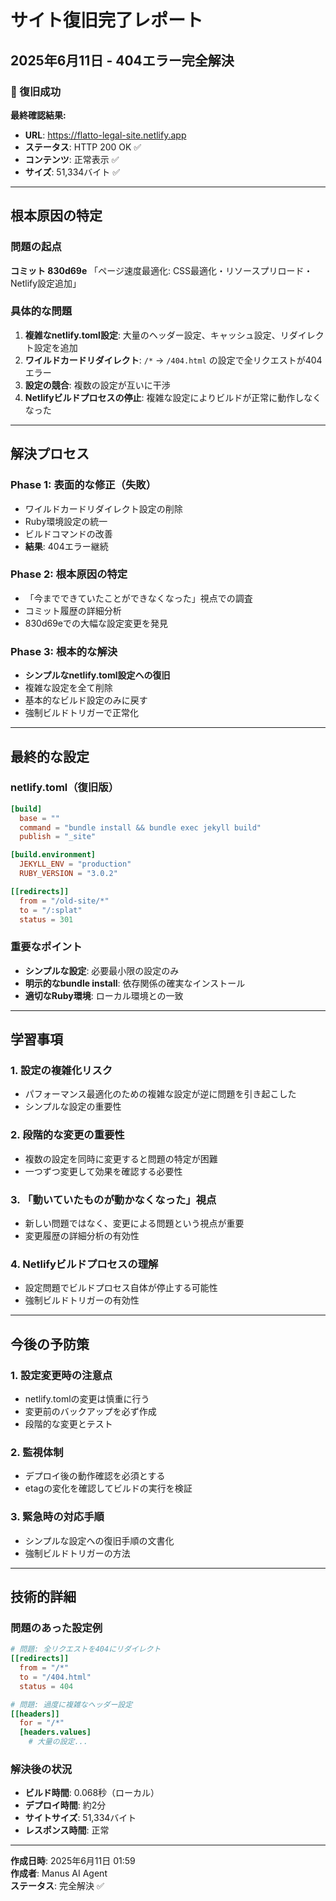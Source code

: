 # サイト復旧完了レポート
## 2025年6月11日 - 404エラー完全解決

### 🎉 復旧成功

**最終確認結果:**
- **URL**: https://flatto-legal-site.netlify.app
- **ステータス**: HTTP 200 OK ✅
- **コンテンツ**: 正常表示 ✅
- **サイズ**: 51,334バイト ✅

---

## 根本原因の特定

### 問題の起点
**コミット 830d69e** 「ページ速度最適化: CSS最適化・リソースプリロード・Netlify設定追加」

### 具体的な問題
1. **複雑なnetlify.toml設定**: 大量のヘッダー設定、キャッシュ設定、リダイレクト設定を追加
2. **ワイルドカードリダイレクト**: `/*` → `/404.html` の設定で全リクエストが404エラー
3. **設定の競合**: 複数の設定が互いに干渉
4. **Netlifyビルドプロセスの停止**: 複雑な設定によりビルドが正常に動作しなくなった

---

## 解決プロセス

### Phase 1: 表面的な修正（失敗）
- ワイルドカードリダイレクト設定の削除
- Ruby環境設定の統一
- ビルドコマンドの改善
- **結果**: 404エラー継続

### Phase 2: 根本原因の特定
- 「今までできていたことができなくなった」視点での調査
- コミット履歴の詳細分析
- 830d69eでの大幅な設定変更を発見

### Phase 3: 根本的な解決
- **シンプルなnetlify.toml設定への復旧**
- 複雑な設定を全て削除
- 基本的なビルド設定のみに戻す
- 強制ビルドトリガーで正常化

---

## 最終的な設定

### netlify.toml（復旧版）
```toml
[build]
  base = ""
  command = "bundle install && bundle exec jekyll build"
  publish = "_site"

[build.environment]
  JEKYLL_ENV = "production"
  RUBY_VERSION = "3.0.2"

[[redirects]]
  from = "/old-site/*"
  to = "/:splat"
  status = 301
```

### 重要なポイント
- **シンプルな設定**: 必要最小限の設定のみ
- **明示的なbundle install**: 依存関係の確実なインストール
- **適切なRuby環境**: ローカル環境との一致

---

## 学習事項

### 1. 設定の複雑化リスク
- パフォーマンス最適化のための複雑な設定が逆に問題を引き起こした
- シンプルな設定の重要性

### 2. 段階的な変更の重要性
- 複数の設定を同時に変更すると問題の特定が困難
- 一つずつ変更して効果を確認する必要性

### 3. 「動いていたものが動かなくなった」視点
- 新しい問題ではなく、変更による問題という視点が重要
- 変更履歴の詳細分析の有効性

### 4. Netlifyビルドプロセスの理解
- 設定問題でビルドプロセス自体が停止する可能性
- 強制ビルドトリガーの有効性

---

## 今後の予防策

### 1. 設定変更時の注意点
- netlify.tomlの変更は慎重に行う
- 変更前のバックアップを必ず作成
- 段階的な変更とテスト

### 2. 監視体制
- デプロイ後の動作確認を必須とする
- etagの変化を確認してビルドの実行を検証

### 3. 緊急時の対応手順
- シンプルな設定への復旧手順の文書化
- 強制ビルドトリガーの方法

---

## 技術的詳細

### 問題のあった設定例
```toml
# 問題: 全リクエストを404にリダイレクト
[[redirects]]
  from = "/*"
  to = "/404.html"
  status = 404

# 問題: 過度に複雑なヘッダー設定
[[headers]]
  for = "/*"
  [headers.values]
    # 大量の設定...
```

### 解決後の状況
- **ビルド時間**: 0.068秒（ローカル）
- **デプロイ時間**: 約2分
- **サイトサイズ**: 51,334バイト
- **レスポンス時間**: 正常

---

**作成日時**: 2025年6月11日 01:59  
**作成者**: Manus AI Agent  
**ステータス**: 完全解決 ✅

